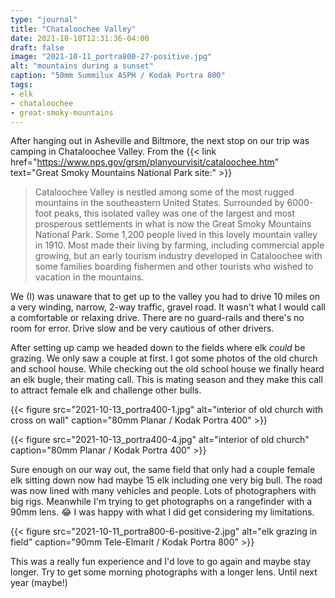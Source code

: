 ```yaml
---
type: "journal"
title: "Chataloochee Valley"
date: 2021-10-10T12:31:36-04:00
draft: false
image: "2021-10-11_portra800-27-positive.jpg"
alt: "mountains during a sunset"
caption: "50mm Summilux ASPH / Kodak Portra 800"
tags:
- elk
- chataloochee
- great-smoky-mountains
---
```


After hanging out in Asheville and Biltmore, the next stop on our trip was camping in Chataloochee Valley. From the {{< link href="https://www.nps.gov/grsm/planyourvisit/cataloochee.htm" text="Great Smoky Mountains National Park site:" >}}

> Cataloochee Valley is nestled among some of the most rugged mountains in the southeastern United States. Surrounded by 6000-foot peaks, this isolated valley was one of the largest and most prosperous settlements in what is now the Great Smoky Mountains National Park. Some 1,200 people lived in this lovely mountain valley in 1910. Most made their living by farming, including commercial apple growing, but an early tourism industry developed in Cataloochee with some families boarding fishermen and other tourists who wished to vacation in the mountains.

We (I) was unaware that to get up to the valley you had to drive 10 miles on a very winding, narrow, 2-way traffic, gravel road. It wasn't what I would call a comfortable or relaxing drive. There are no guard-rails and there's no room for error. Drive slow and be very cautious of other drivers.

After setting up camp we headed down to the fields where elk _could_ be grazing. We only saw a couple at first. I got some photos of the old church and school house. While checking out the old school house we finally heard an elk bugle, their mating call. This is mating season and they make this call to attract female elk and challenge other bulls.

{{< figure src="2021-10-13_portra400-1.jpg" alt="interior of old church with cross on wall" caption="80mm Planar / Kodak Portra 400" >}}

{{< figure src="2021-10-13_portra400-4.jpg" alt="interior of old church" caption="80mm Planar / Kodak Portra 400" >}}

Sure enough on our way out, the same field that only had a couple female elk sitting down now had maybe 15 elk including one very big bull. The road was now lined with many vehicles and people. Lots of photographers with big rigs. Meanwhile I'm trying to get photographs on a rangefinder with a 90mm lens. 😂 I was happy with what I did get considering my limitations.

{{< figure src="2021-10-11_portra800-6-positive-2.jpg" alt="elk grazing in field" caption="90mm Tele-Elmarit / Kodak Portra 800" >}}

This was a really fun experience and I'd love to go again and maybe stay longer. Try to get some morning photographs with a longer lens. Until next year (maybe!)
